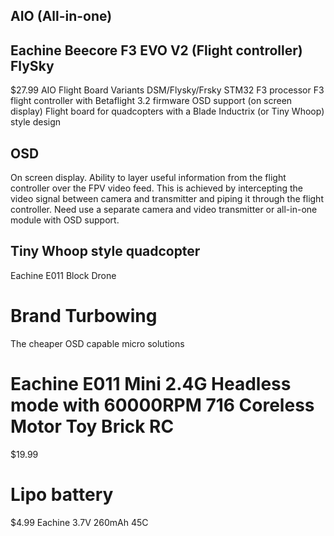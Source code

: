 ## AIO (All-in-one)


## Eachine Beecore F3 EVO V2 (Flight controller) FlySky
$27.99
AIO Flight Board
Variants DSM/Flysky/Frsky
STM32 F3 processor
F3 flight controller with Betaflight 3.2 firmware
OSD support (on screen display) 
Flight board for quadcopters with a Blade Inductrix (or Tiny Whoop) style design


## OSD
On screen display.
Ability to layer useful information from the flight controller over the FPV video feed.
This is achieved by intercepting the video signal between camera and transmitter and piping it through the flight controller.
Need use a separate camera and video transmitter or all-in-one module with OSD support.

## Tiny Whoop style quadcopter
Eachine E011 Block Drone


# Brand Turbowing
The cheaper OSD capable micro solutions

# Eachine E011 Mini 2.4G Headless mode with 60000RPM 716 Coreless Motor Toy Brick RC
$19.99

# Lipo battery
$4.99
Eachine 3.7V 260mAh 45C



